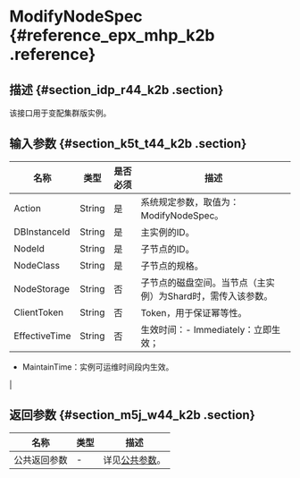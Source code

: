 # ModifyNodeSpec {#reference_epx_mhp_k2b .reference}

## 描述 {#section_idp_r44_k2b .section}

该接口用于变配集群版实例。

## 输入参数 {#section_k5t_t44_k2b .section}

|名称|类型|是否必须|描述|
|--|--|----|--|
|Action|String|是|系统规定参数，取值为：ModifyNodeSpec。|
|DBInstanceId|String|是|主实例的ID。|
|NodeId|String|是|子节点的ID。|
|NodeClass|String|是|子节点的规格。|
|NodeStorage|String|否|子节点的磁盘空间。当节点（主实例）为Shard时，需传入该参数。|
|ClientToken|String|否|Token，用于保证幂等性。|
|EffectiveTime|String|否|生效时间：-   Immediately：立即生效；
-   MaintainTime：实例可运维时间段内生效。

|

## 返回参数 {#section_m5j_w44_k2b .section}

|名称|类型|描述|
|--|--|--|
|公共返回参数|-|详见[公共参数](cn.zh-CN/API参考/公共参数.md#)。|

